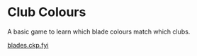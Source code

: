 # Club Colours

A basic game to learn which blade colours match which clubs.

[blades.ckp.fyi](blades.ckp.fyi)